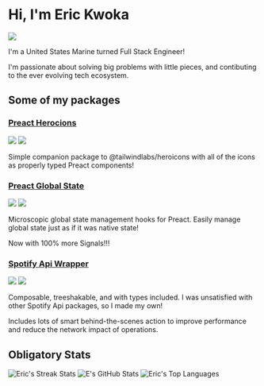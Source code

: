 # Hi, I'm Eric Kwoka

[<img src="https://img.shields.io/badge/Portfolio-blue?style=for-the-badge&logo=deno">](https://thekwoka.net)

I'm a United States Marine turned Full Stack Engineer!

I'm passionate about solving big problems with little pieces, and contibuting to the ever evolving tech ecosystem.

## Some of my packages

### [Preact Herocions](https://github.com/ekwoka/react-heroicons/tree/preact-heroicons#readme)

[<img src="https://img.shields.io/npm/v/preact-heroicons?style=for-the-badge">](https://www.npmjs.com/package/preact-heroicons)
<img src="https://img.shields.io/npm/types/preact-heroicons?label=%20&amp;logo=typescript&amp;logoColor=white&amp;style=for-the-badge">

Simple companion package to @tailwindlabs/heroicons with all of the icons as properly typed Preact components!

### [Preact Global State](https://github.com/ekwoka/preact-global-state)

[<img src="https://img.shields.io/npm/v/@ekwoka/preact-global-state?style=for-the-badge">](https://www.npmjs.com/package/@ekwoka/preact-global-state)
<img src="https://img.shields.io/npm/types/@ekwoka/preact-global-state?label=%20&amp;logo=typescript&amp;logoColor=white&amp;style=for-the-badge">

Microscopic global state management hooks for Preact. Easily manage global state just as if it was native state!

Now with 100% more Signals!!!

### [Spotify Api Wrapper](https://github.com/ekwoka/spotify-api)

[<img src="https://img.shields.io/npm/v/@ekwoka/spotify-api?style=for-the-badge">](https://www.npmjs.com/package/@ekwoka/spotify-api)
<img src="https://img.shields.io/npm/types/@ekwoka/spotify-api?label=%20&amp;logo=typescript&amp;logoColor=white&amp;style=for-the-badge">

Composable, treeshakable, and with types included. I was unsatisfied with other Spotify Api packages, so I made my own!

Includes lots of smart behind-the-scenes action to improve performance and reduce the network impact of operations.

## Obligatory Stats

![Eric's Streak Stats](https://streak-stats.demolab.com/?user=ekwoka&theme=onedark)
![E's GitHub Stats](https://github-readme-stats.vercel.app/api?username=ekwoka&show_icons=true&theme=onedark)
![Eric's Top Languages](https://github-readme-stats.vercel.app/api/top-langs?username=ekwoka&show_icons=true&theme=onedark&langs_count=4&layout=compact)

